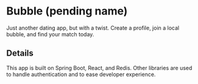# Bubble (pending name)

Just another dating app, but with a twist. Create a profile, join a local bubble, and find your match today.

## Details

This app is built on Spring Boot, React, and Redis. Other libraries are used to handle authentication and to ease developer experience.
